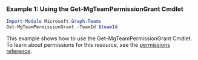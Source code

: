 ### Example 1: Using the Get-MgTeamPermissionGrant Cmdlet
```powershell
Import-Module Microsoft.Graph.Teams
Get-MgTeamPermissionGrant -TeamId $teamId
```
This example shows how to use the Get-MgTeamPermissionGrant Cmdlet.
To learn about permissions for this resource, see the [permissions reference](/graph/permissions-reference).
